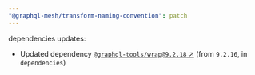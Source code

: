 ```yaml
---
"@graphql-mesh/transform-naming-convention": patch
---
```

dependencies updates:
  - Updated dependency [`@graphql-tools/wrap@9.2.18` ↗︎](https://www.npmjs.com/package/@graphql-tools/wrap/v/9.2.18) (from `9.2.16`, in `dependencies`)
